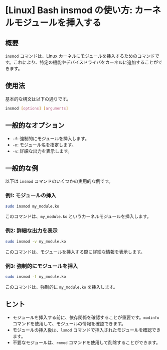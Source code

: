 # [Linux] Bash insmod の使い方: カーネルモジュールを挿入する

## 概要
`insmod` コマンドは、Linux カーネルにモジュールを挿入するためのコマンドです。これにより、特定の機能やデバイスドライバをカーネルに追加することができます。

## 使用法
基本的な構文は以下の通りです。

```bash
insmod [options] [arguments]
```

## 一般的なオプション
- `-f`: 強制的にモジュールを挿入します。
- `-n`: モジュール名を指定します。
- `-v`: 詳細な出力を表示します。

## 一般的な例
以下は `insmod` コマンドのいくつかの実用的な例です。

### 例1: モジュールの挿入
```bash
sudo insmod my_module.ko
```
このコマンドは、`my_module.ko` というカーネルモジュールを挿入します。

### 例2: 詳細な出力を表示
```bash
sudo insmod -v my_module.ko
```
このコマンドは、モジュールを挿入する際に詳細な情報を表示します。

### 例3: 強制的にモジュールを挿入
```bash
sudo insmod -f my_module.ko
```
このコマンドは、強制的に `my_module.ko` を挿入します。

## ヒント
- モジュールを挿入する前に、依存関係を確認することが重要です。`modinfo` コマンドを使用して、モジュールの情報を確認できます。
- モジュールの挿入後は、`lsmod` コマンドで挿入されたモジュールを確認できます。
- 不要なモジュールは、`rmmod` コマンドを使用して削除することができます。